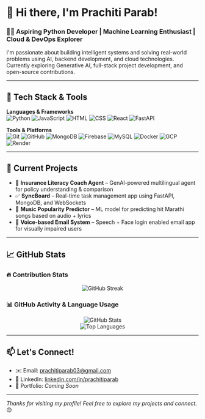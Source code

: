 # 👋 Hi there, I'm Prachiti Parab!

### 👩‍💻 Aspiring Python Developer | Machine Learning Enthusiast | Cloud & DevOps Explorer

I'm passionate about building intelligent systems and solving real-world problems using AI, backend development, and cloud technologies. Currently exploring Generative AI, full-stack project development, and open-source contributions.

---

## 🚀 Tech Stack & Tools

**Languages & Frameworks**  
![Python](https://img.shields.io/badge/-Python-3776AB?style=flat&logo=python&logoColor=white)
![JavaScript](https://img.shields.io/badge/-JavaScript-F7DF1E?style=flat&logo=javascript&logoColor=black)
![HTML](https://img.shields.io/badge/-HTML5-E34F26?style=flat&logo=html5&logoColor=white)
![CSS](https://img.shields.io/badge/-CSS3-1572B6?style=flat&logo=css3&logoColor=white)
![React](https://img.shields.io/badge/-React-61DAFB?style=flat&logo=react&logoColor=black)
![FastAPI](https://img.shields.io/badge/-FastAPI-009688?style=flat&logo=fastapi&logoColor=white)

**Tools & Platforms**  
![Git](https://img.shields.io/badge/-Git-F05032?style=flat&logo=git&logoColor=white)
![GitHub](https://img.shields.io/badge/-GitHub-181717?style=flat&logo=github&logoColor=white)
![MongoDB](https://img.shields.io/badge/-MongoDB-47A248?style=flat&logo=mongodb&logoColor=white)
![Firebase](https://img.shields.io/badge/-Firebase-FFCA28?style=flat&logo=firebase&logoColor=black)
![MySQL](https://img.shields.io/badge/-MySQL-4479A1?style=flat&logo=mysql&logoColor=white)
![Docker](https://img.shields.io/badge/-Docker-2496ED?style=flat&logo=docker&logoColor=white)
![GCP](https://img.shields.io/badge/-Google%20Cloud-4285F4?style=flat&logo=googlecloud&logoColor=white)
![Render](https://img.shields.io/badge/-Render-0099e5?style=flat&logo=render&logoColor=white)

---

## 💼 Current Projects

- 🧠 **Insurance Literacy Coach Agent** – GenAI-powered multilingual agent for policy understanding & comparison  
- ✅ **SyncBoard** – Real-time task management app using FastAPI, MongoDB, and WebSockets  
- 🎵 **Music Popularity Predictor** – ML model for predicting hit Marathi songs based on audio + lyrics  
- 📧 **Voice-based Email System** – Speech + Face login enabled email app for visually impaired users

---

## 📈 GitHub Stats

### 🔥 Contribution Stats
<p align="center">
  <img src="https://github-readme-streak-stats.herokuapp.com?user=prachitiparab&theme=tokyonight&hide_border=true" alt="GitHub Streak" />
</p>

### 📊 GitHub Activity & Language Usage
<p align="center">
  <img src="https://github-readme-stats.vercel.app/api?username=prachitiparab&show_icons=true&theme=tokyonight&hide_border=true" alt="GitHub Stats" />
  <br>
  <img src="https://github-readme-stats.vercel.app/api/top-langs/?username=prachitiparab&layout=compact&theme=tokyonight&hide_border=true" alt="Top Languages" />
</p>

---

## 📫 Let's Connect!

- ✉️ Email: prachitiparab03@gmail.com  
- 💼 LinkedIn: [linkedin.com/in/prachitiparab](https://linkedin.com/in/prachitiparab)
- 🧠 Portfolio: *Coming Soon*

---

_Thanks for visiting my profile! Feel free to explore my projects and connect._ 😊
